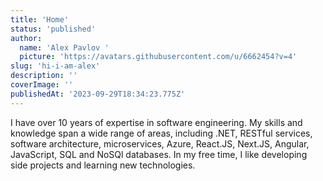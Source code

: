 ```yaml
---
title: 'Home'
status: 'published'
author:
  name: 'Alex Pavlov '
  picture: 'https://avatars.githubusercontent.com/u/6662454?v=4'
slug: 'hi-i-am-alex'
description: ''
coverImage: ''
publishedAt: '2023-09-29T18:34:23.775Z'
---
```


I have over 10 years of expertise in software engineering. My skills and knowledge span a wide range of areas, including .NET, RESTful services, software architecture, microservices, Azure, React.JS, Next.JS, Angular, JavaScript, SQL and NoSQl databases. In my free time, I like developing side projects and learning new technologies.


